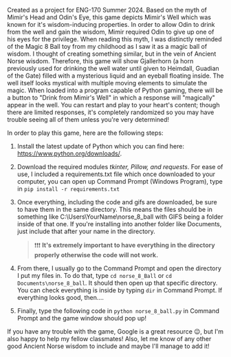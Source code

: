 Created as a project for ENG-170 Summer 2024. Based on the myth of Mimir's Head and Odin's Eye, this game depicts Mimir's Well which was known for it's wisdom-inducing properties. In order to allow Odin to drink from the well and gain the wisdom, Mimir required Odin to give up one of his eyes for the privilege. When reading this myth, I was distinctly reminded of the Magic 8 Ball toy from my childhood as I saw it as a magic ball of wisdom. I thought of creating something similar, but in the vein of Ancient Norse wisdom. Therefore, this game will show Gjallerhorn (a horn previously used for drinking the well water until given to Heimdall, Guadian of the Gate) filled with a mysterious liquid and an eyeball floating inside. The well itself looks mystical with multiple moving elements to simulate the magic. When loaded into a program capable of Python gaming, there will be a button to "Drink from Mimir's Well" in which a response will "magically" appear in the well. You can restart and play to your heart's content; though there are limited responses, it's completely randomized so you may have trouble seeing all of them unless you're very determined!

In order to play this game, here are the following steps:

  1. Install the latest update of Python which you can find here: https://www.python.org/downloads/.
  2. Download the required modules _tkinter, Pillow, and requests_. For ease of use, I included a requirements.txt file which once downloaded to your computer, you can open up Command Prompt (Windows Program), type in `pip install -r requirements.txt`
  3. Once everything, including the code and gifs are downloaded, be sure to have them in the same directory. This means the files should be in something like C:\Users\YourName\norse_8_ball with GIFS being a folder inside of that one. If you're installing into another folder like Documents, just include that after your name in the directory.
     
     > ❗❗❗ **It's extremely important to have everything in the directory properly otherwise the code will not work.**
     
  4. From there, I usually go to the Command Prompt and open the directory I put my files in. To do that, type `cd norse_8_Ball` or `cd Documents\norse_8_ball`. It should then open up that specific directory. You can check everything is inside by typing `dir` in Command Prompt. If everything looks good, then....
  5. Finally, type the following code in `python norse_8_ball.py` in Command Prompt and the game window should pop up!

If you have any trouble with the game, Google is a great resource 😉, but I'm also happy to help my fellow classmates! Also, let me know of any other good Ancient Norse wisdom to include and maybe I'll manage to add it!
